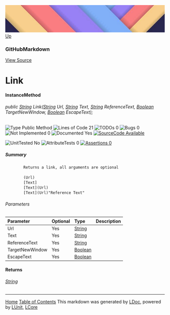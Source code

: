 ![](../Content/LDoc-banner-small.png "")
[Up](GitHubMarkdown.md)

### GitHubMarkdown
[View Source](../Markdown/GitHubMarkdown.cs)

# Link

#### InstanceMethod

###### public [String](https://msdn.microsoft.com/en-us/library/system.string.aspx) Link([String](https://msdn.microsoft.com/en-us/library/system.string.aspx) Url, [String](https://msdn.microsoft.com/en-us/library/system.string.aspx) Text, [String](https://msdn.microsoft.com/en-us/library/system.string.aspx) ReferenceText, [Boolean](https://msdn.microsoft.com/en-us/library/system.boolean.aspx) TargetNewWindow, [Boolean](https://msdn.microsoft.com/en-us/library/system.boolean.aspx) EscapeText);

![Type Public Method](http://b.repl.ca/v1/Type-Public%20Method-blue.png "") ![Lines of Code 21](http://b.repl.ca/v1/Lines%20of%20Code-21-blue.png "") ![TODOs 0](http://b.repl.ca/v1/TODOs-0-green.png "") ![Bugs 0](http://b.repl.ca/v1/Bugs-0-green.png "") ![Not Implemented 0](http://b.repl.ca/v1/Not%20Implemented-0-green.png "") ![Documented Yes](http://b.repl.ca/v1/Documented-Yes-brightgreen.png "") [![SourceCode Available](http://b.repl.ca/v1/SourceCode-Available-brightgreen.png "")](../Markdown/GitHubMarkdown.cs#L387)

![UnitTested No](http://b.repl.ca/v1/UnitTested-No-lightgrey.png "") ![AttributeTests 0](http://b.repl.ca/v1/AttributeTests-0-lightgrey.png "") [![Assertions 0](http://b.repl.ca/v1/Assertions-0-lightgrey.png "")](../Markdown/GitHubMarkdown.cs)

##### Summary

            Returns a link, all arguments are optional
            
            (Url)
            [Text]
            [Text](Url)
            [Text](Url)"Reference Text"
            
            

###### Parameters

Parameter | Optional | Type | Description
:---  | :---  | :---  | :--- 
Url | Yes | [String](https://msdn.microsoft.com/en-us/library/system.string.aspx) | 
Text | Yes | [String](https://msdn.microsoft.com/en-us/library/system.string.aspx) | 
ReferenceText | Yes | [String](https://msdn.microsoft.com/en-us/library/system.string.aspx) | 
TargetNewWindow | Yes | [Boolean](https://msdn.microsoft.com/en-us/library/system.boolean.aspx) | 
EscapeText | Yes | [Boolean](https://msdn.microsoft.com/en-us/library/system.boolean.aspx) | 


#### Returns

###### [String](https://msdn.microsoft.com/en-us/library/system.string.aspx)



---

[Home](../../README.md) [Table of Contents](../../TableOfContents.md)
This markdown was generated by [LDoc](https://github.com/CodeSingularity/LDoc), powered by [LUnit](https://github.com/CodeSingularity/LUnit), [LCore](https://github.com/CodeSingularity/LCore)
